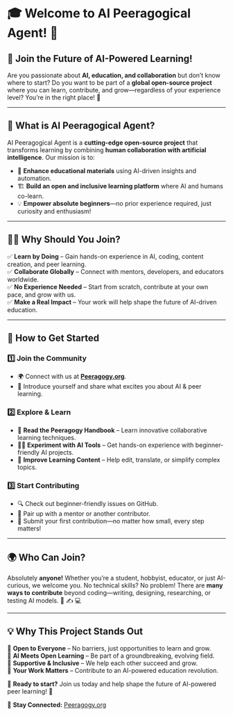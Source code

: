 # 🎓 Welcome to AI Peeragogical Agent! 🚀

## 👋 **Join the Future of AI-Powered Learning!**

Are you passionate about **AI, education, and collaboration** but don’t know where to start? Do you want to be part of a **global open-source project** where you can learn, contribute, and grow—regardless of your experience level? You’re in the right place! 🎉

---

## 🌱 **What is AI Peeragogical Agent?**
AI Peeragogical Agent is a **cutting-edge open-source project** that transforms learning by combining **human collaboration with artificial intelligence**. Our mission is to:

- 🤖 **Enhance educational materials** using AI-driven insights and automation.
- 🏗 **Build an open and inclusive learning platform** where AI and humans co-learn.
- 💡 **Empower absolute beginners**—no prior experience required, just curiosity and enthusiasm!

---

## 🧑‍🎓 **Why Should You Join?**
✅ **Learn by Doing** – Gain hands-on experience in AI, coding, content creation, and peer learning.  
✅ **Collaborate Globally** – Connect with mentors, developers, and educators worldwide.  
✅ **No Experience Needed** – Start from scratch, contribute at your own pace, and grow with us.  
✅ **Make a Real Impact** – Your work will help shape the future of AI-driven education.  

---

## 🚀 **How to Get Started**
### 1️⃣ **Join the Community**  
- 🌍 Connect with us at **[Peeragogy.org](https://peeragogy.org)**.  
- 💬 Introduce yourself and share what excites you about AI & peer learning.

### 2️⃣ **Explore & Learn**  
- 📖 **Read the Peeragogy Handbook** – Learn innovative collaborative learning techniques.  
- 👩‍💻 **Experiment with AI Tools** – Get hands-on experience with beginner-friendly AI projects.  
- 📝 **Improve Learning Content** – Help edit, translate, or simplify complex topics.

### 3️⃣ **Start Contributing**  
- 🔍 Check out beginner-friendly issues on GitHub.  
- 🤝 Pair up with a mentor or another contributor.  
- 🚀 Submit your first contribution—no matter how small, every step matters!  

---

## 🌍 **Who Can Join?**
Absolutely **anyone!** Whether you’re a student, hobbyist, educator, or just AI-curious, we welcome you. No technical skills? No problem! There are **many ways to contribute** beyond coding—writing, designing, researching, or testing AI models. 🎨 ✍️ 💻  

---

## 💡 **Why This Project Stands Out**
🌟 **Open to Everyone** – No barriers, just opportunities to learn and grow.  
🌟 **AI Meets Open Learning** – Be part of a groundbreaking, evolving field.  
🌟 **Supportive & Inclusive** – We help each other succeed and grow.  
🌟 **Your Work Matters** – Contribute to an AI-powered education revolution.  

📢 **Ready to start?** Join us today and help shape the future of AI-powered peer learning! 🚀  

📩 **Stay Connected:** [Peeragogy.org](https://peeragogy.org)
